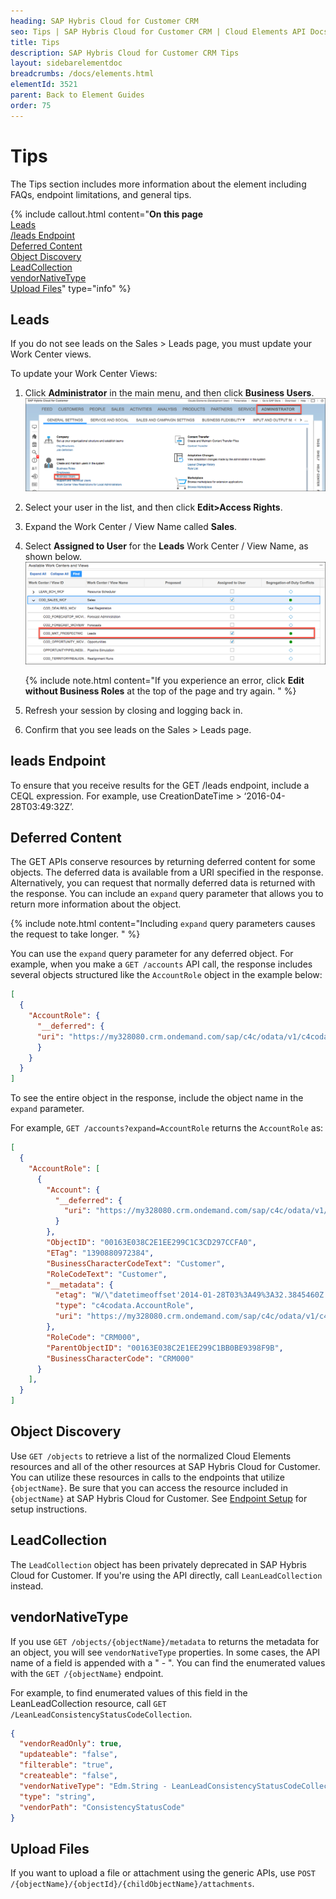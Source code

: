 ```yaml
---
heading: SAP Hybris Cloud for Customer CRM
seo: Tips | SAP Hybris Cloud for Customer CRM | Cloud Elements API Docs
title: Tips
description: SAP Hybris Cloud for Customer CRM Tips
layout: sidebarelementdoc
breadcrumbs: /docs/elements.html
elementId: 3521
parent: Back to Element Guides
order: 75
---
```


# Tips

The Tips section includes more information about the element including FAQs, endpoint limitations, and general tips.

{% include callout.html content="<strong>On this page</strong></br><a href=#leads>Leads</a></br><a href=#leads-endpoint>/leads Endpoint</a></br><a href=#deferred-content>Deferred Content</a></br><a href=#object-discovery>Object Discovery</a></br><a href=#leadcollection>LeadCollection</a></br><a href=#vendornativetype>vendorNativeType</a></br><a href=#upload-files>Upload Files</a>" type="info" %}

## Leads

If you do not see leads on the Sales > Leads page, you must update your Work Center views.

To update your Work Center Views:

1. Click **Administrator** in the main menu, and then click **Business Users**.
![Administrator Page](img/admin.png)
2. Select your user in the list, and then click **Edit>Access Rights**.
3. Expand the Work Center / View Name called **Sales**.
4. Select **Assigned to User** for the **Leads**  Work Center / View Name, as shown below.
![Leads Selected](img/leads.png)

    {% include note.html content="If you experience an error, click <strong>Edit without Business Roles</strong> at the top of the page and try again. " %}

6. Refresh your session by closing and logging back in.
7. Confirm that you see leads on the Sales > Leads page.

## leads Endpoint

To ensure that you receive results for the GET /leads endpoint, include a CEQL expression. For example, use CreationDateTime > ‘2016-04-28T03:49:32Z’.

## Deferred Content

The GET APIs conserve resources by returning deferred content for some objects. The deferred data is available from a URI specified in the response. Alternatively, you can request that normally deferred data is returned with the response. You can include an `expand` query parameter that allows you to return more information about the object.

{% include note.html content="Including <code>expand</code> query parameters causes the request to take longer. " %}

You can use the `expand` query parameter for any deferred object. For example, when you make a `GET /accounts` API call, the response includes several objects structured like the `AccountRole` object in the example below:

```json
[
  {
    "AccountRole": {
      "__deferred": {
      "uri": "https://my328080.crm.ondemand.com/sap/c4c/odata/v1/c4codata/AccountCollection('00163E038C2E1EE299C1BB0BE9398F9B')/AccountRole"
      }
    }
  }
]
```
To see the entire object in the response, include the object name in the `expand` parameter.

For example, `GET /accounts?expand=AccountRole` returns the `AccountRole` as:

```json
[
  {
    "AccountRole": [
      {
        "Account": {
          "__deferred": {
            "uri": "https://my328080.crm.ondemand.com/sap/c4c/odata/v1/c4codata/AccountRoleCollection('00163E038C2E1EE299C1C3CD297CCFA0')/Account"
          }
        },
        "ObjectID": "00163E038C2E1EE299C1C3CD297CCFA0",
        "ETag": "1390880972384",
        "BusinessCharacterCodeText": "Customer",
        "RoleCodeText": "Customer",
        "__metadata": {
          "etag": "W/\"datetimeoffset'2014-01-28T03%3A49%3A32.3845460Z'\"",
          "type": "c4codata.AccountRole",
          "uri": "https://my328080.crm.ondemand.com/sap/c4c/odata/v1/c4codata/AccountRoleCollection('00163E038C2E1EE299C1C3CD297CCFA0')"
        },
        "RoleCode": "CRM000",
        "ParentObjectID": "00163E038C2E1EE299C1BB0BE9398F9B",
        "BusinessCharacterCode": "CRM000"
      }
    ],
  }
]
```

## Object Discovery

Use `GET /objects` to retrieve a list of the normalized Cloud Elements resources and all of the other resources at SAP Hybris Cloud for Customer. You can utilize these resources in calls to the endpoints that utilize `{objectName}`. Be sure that you can access the resource included in `{objectName}` at SAP Hybris Cloud for Customer. See [Endpoint Setup](endpoint-setup.html) for setup instructions.

## LeadCollection

The `LeadCollection` object has been privately deprecated in SAP Hybris Cloud for Customer. If you're using the API directly, call `LeanLeadCollection` instead.

## vendorNativeType

If you use `GET /objects/{objectName}/metadata` to returns the metadata for an object, you will see `vendorNativeType` properties. In some cases, the API name of a field is appended with a " - ". You can find the enumerated values with the `GET /{objectName}` endpoint.

For example, to find enumerated values of this field in the LeanLeadCollection resource, call `GET /LeanLeadConsistencyStatusCodeCollection`.

```json
{
  "vendorReadOnly": true,
  "updateable": "false",
  "filterable": "true",
  "createable": "false",
  "vendorNativeType": "Edm.String - LeanLeadConsistencyStatusCodeCollection",
  "type": "string",
  "vendorPath": "ConsistencyStatusCode"
}
```

## Upload Files

If you want to upload a file or attachment using the generic APIs, use `POST /{objectName}/{objectId}/{childObjectName}/attachments`.
